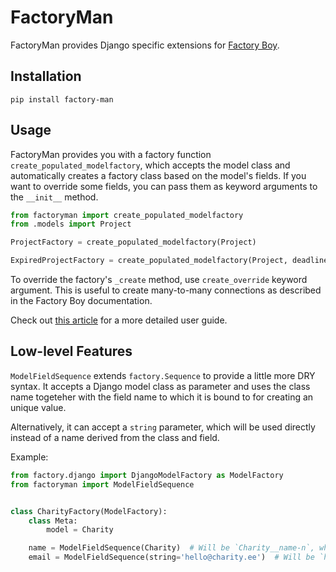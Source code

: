 # FactoryMan

FactoryMan provides Django specific extensions for [Factory Boy](https://factoryboy.readthedocs.io/en/latest/introduction.html).

## Installation

`pip install factory-man`

## Usage

FactoryMan provides you with a factory function `create_populated_modelfactory`, which accepts the model class and automatically creates a factory class based on the model's fields. If you want to override some fields, you can pass them as keyword arguments to the `__init__` method.

```py
from factoryman import create_populated_modelfactory
from .models import Project

ProjectFactory = create_populated_modelfactory(Project)

ExpiredProjectFactory = create_populated_modelfactory(Project, deadline='1999-04-04')
```

To override the factory's `_create` method, use `create_override` keyword argument. This is useful to create many-to-many connections as described in the Factory Boy documentation.

Check out [this article](https://medium.com/insightfulsolutions/elegant-and-dry-test-data-creation-for-django-be68373c69d4?source=friends_link&sk=6d67a758e7d0b25c527df602b67aa051) for a more detailed user guide.

## Low-level Features

`ModelFieldSequence` extends `factory.Sequence` to provide a little more DRY syntax. It accepts a Django model class as parameter and uses the class name togeteher with the field name to which it is bound to for creating an unique value.

Alternatively, it can accept a `string` parameter, which will be used directly instead of a name derived from the class and field.

Example:

```py
from factory.django import DjangoModelFactory as ModelFactory
from factoryman import ModelFieldSequence


class CharityFactory(ModelFactory):
    class Meta:
        model = Charity

    name = ModelFieldSequence(Charity)  # Will be `Charity__name-n`, where n is the object count
    email = ModelFieldSequence(string='hello@charity.ee')  # Will be `hello@charity.ee-n`, where n is the object count
```
